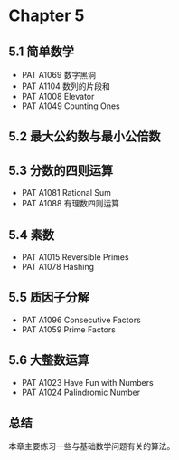 # 	Chapter 5

##	5.1 简单数学

*	PAT A1069 数字黑洞
*	PAT A1104 数列的片段和
*	PAT A1008 Elevator
*	PAT A1049 Counting Ones

##  5.2 最大公约数与最小公倍数

## 	5.3 分数的四则运算

*	PAT A1081 Rational Sum
*	PAT A1088 有理数四则运算

##	5.4 素数

*	PAT A1015 Reversible Primes
*	PAT A1078 Hashing

##	5.5 质因子分解

*	PAT A1096 Consecutive Factors
*	PAT A1059 Prime Factors

##	5.6 大整数运算

*	PAT A1023 Have Fun with Numbers
*	PAT A1024 Palindromic Number

##	总结

本章主要练习一些与基础数学问题有关的算法。